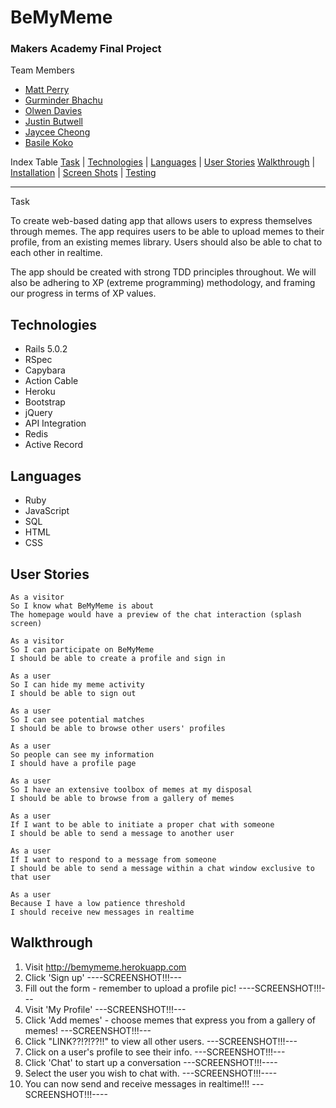 <h1> BeMyMeme </h1>

<h3>Makers Academy Final Project</h3>

 Team Members
<ul>
  <li><a href="https://github.com/thesedatedprince">Matt Perry</a></li>
  <li><a href="https://github.com/gbhachu">Gurminder Bhachu</a></li>
  <li><a href="https://github.com/olwend">Olwen Davies</a></li>
  <li><a href="https://github.com/Justinio14">Justin Butwell</a></li>
  <li><a href="https://github.com/herecomesjaycee">Jaycee Cheong</a></li>
  <li><a href="https://github.com/BasileKoko">Basile Koko</a></li>
</ul>

 Index Table
[Task](#task)   |   [Technologies](#technologies)   | [Languages](#languages) |  [User Stories](#stories)  [Walkthrough](#walkthrough)  | [Installation](#installation)  |  [Screen Shots](#shots) | [Testing](#testing)
***



<a name="task"> Task </a>


To create web-based dating app that allows users to
express themselves through memes. The app requires users to be able to upload memes to their profile, from an existing memes library. Users should also be able to chat to each other in realtime.

The app should be created with strong TDD principles throughout. We will also be adhering to XP (extreme programming) methodology, and framing our progress in terms of XP values.


<h2><a name="#technologies"> Technologies </a></h2>
<ul>
  <li> Rails 5.0.2 </li>
  <li> RSpec </li>
  <li> Capybara </li>
  <li> Action Cable </li>
  <li> Heroku </li>
  <li> Bootstrap </li>
  <li> jQuery </li>
  <li> API Integration </li>
  <li> Redis </li>
  <li> Active Record </li>
</ul>


<h2><a name="#languages"> Languages </a></h2>
<ul>
  <li>Ruby </li>
  <li>JavaScript</li>
  <li>SQL</li>
  <li>HTML</li>
  <li>CSS</li>
</ul>

<h2><a name="#stories"> User Stories </a></h2>

```
As a visitor
So I know what BeMyMeme is about
The homepage would have a preview of the chat interaction (splash screen)

As a visitor
So I can participate on BeMyMeme
I should be able to create a profile and sign in

As a user
So I can hide my meme activity
I should be able to sign out

As a user
So I can see potential matches
I should be able to browse other users' profiles

As a user
So people can see my information
I should have a profile page

As a user
So I have an extensive toolbox of memes at my disposal
I should be able to browse from a gallery of memes

As a user
If I want to be able to initiate a proper chat with someone
I should be able to send a message to another user

As a user
If I want to respond to a message from someone
I should be able to send a message within a chat window exclusive to that user

As a user
Because I have a low patience threshold
I should receive new messages in realtime
```

<h2><a name="#walkthrough"> Walkthrough </a></h2>

1. Visit <a href="http://bemymeme.herokuapp.com">http://bemymeme.herokuapp.com</a>
2. Click 'Sign up'
  ----SCREENSHOT!!!---
3. Fill out the form - remember to upload a profile pic!
  ----SCREENSHOT!!!---
4. Visit 'My Profile'
  ---SCREENSHOT!!!---
5. Click 'Add memes' - choose memes that express you from a gallery of memes!
  ---SCREENSHOT!!!---
6. Click "LINK??!?!??!!" to view all other users.
  ---SCREENSHOT!!!---
7. Click on a user's profile to see their info.
  ---SCREENSHOT!!!---
8. Click 'Chat' to start up a conversation
  ---SCREENSHOT!!!----
9. Select the user you wish to chat with.
  ---SCREENSHOT!!!----
10. You can now send and receive messages in realtime!!!
  ---SCREENSHOT!!!----
